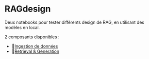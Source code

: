 # RAGdesign
Deux notebooks pour tester différents design de RAG, en utilisant des modèles en local. 

2 composants disponibles : 
* 📘[Ingestion de données](https://github.com/ArthurSrz/RAGdesign/blob/main/ingestion.ipynb) 
* 📗[Retrieval & Generation](https://github.com/ArthurSrz/RAGdesign/blob/main/retrieval_generation.ipynb)

